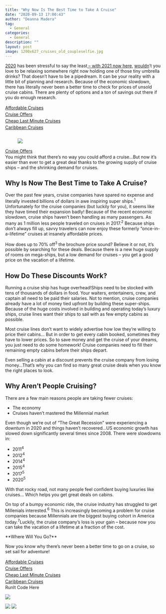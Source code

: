 ```yaml
---
title: "Why Now Is The Best Time to Take A Cruise"
date: "2020-09-13 17:00:43"
author: "Deanna Madera"
tag:
  - General
categories:
  - General
description: ""
layout: post
image: 1200x627_cruises_old_coupleselfie.jpg
---
```


<ins>2020</ins> has been stressful to say the least<ins> – with 2021 now here,</ins> <ins>wouldn</ins>’t you love to be relaxing somewhere right now holding one of those tiny umbrella drinks? That doesn’t have to be a pipedream. It can be your reality with a little bit of planning and research. Because of the economic slowdown, there has literally never been a better time to check for prices of unsold cruise cabins. There are plenty of options and a ton of savings out there if you do enough research.

<div class="cta-btn-wrap" data-mobile-sponsoredads="no">

[<div style="flex: 1;margin-right:18px;line-height:21px;">Affordable Cruises</div>](#)[<div style="flex: 1;margin-right:18px;line-height:21px;">Cruise Offers</div>](#)[<div style="flex: 1;margin-right:18px;line-height:21px;">Cheap Last Minute Cruises</div>](#)[<div style="flex: 1;margin-right:18px;line-height:21px;">Caribbean Cruises</div>](#)</div><figure class="wp-block-image" style="margin-top:25px">

![](/posts/1200x627_cruises_old_coupleselfie.jpg)</figure><div class="mobile-cta-wrap"><div class="cta-btn-wrap" data-mobile-sponsoredads="yes">[<div style="flex: 1;margin-right:18px;line-height:21px;">Cruise Offers</div>](#)</div>You might think that there’s no way you could afford a cruise…But now it’s easier than ever to get a great deal thanks to the growing supply of cruise ships – and the shrinking demand for cruises.

## Why Is Now The Best Time to Take A Cruise?

Over the past few years, cruise companies have spared no expense and literally invested billions of dollars in awe inspiring super ships.<sup>1</sup> Unfortunately for the cruise companies (but luckily for you), it seems like they have timed their expansion badly! Because of the recent economic slowdown, cruise ships haven’t been handling as many passengers. As many as 1 million less people traveled on cruises in 2017.<sup>2</sup> Because ships don’t always fill up, savvy travelers can now enjoy these formerly “once-in-a-lifetime” cruises at insanely affordable prices.

How does up to 70% off<sup>3</sup> the brochure price sound? Believe it or not, it’s possible by searching for these deals. Because there is a new huge supply of rooms on mega-ships, but a low demand for cruises – you get a good price on the vacation of a lifetime.

## How Do These Discounts Work?

Running a cruise ship has huge overhead!Ships need to be stocked with tens of thousands of dollars in food. Your waiters, entertainers, crew, and captain all need to be paid their salaries. Not to mention, cruise companies already have a lot of money tied upfront by building these super-ships. Because of the huge costs involved in building and operating today’s luxury ships, cruise lines want their ships to sail with as few empty cabins as possible.

Most cruise lines don’t want to widely advertise how low they’re willing to price their cabins… But in order to get every cabin booked, sometimes they have to lower prices. So to save money and get the cruise of your dreams, you just need to do some homework! Cruise companies need to fill their remaining empty cabins before their ships depart.

Even selling a cabin at a discount prevents the cruise company from losing money…That’s why you can find so many great cruise deals when you know the right places to look.

## Why Aren’t People Cruising?

There are a few main reasons people are taking fewer cruises:

- The economy
- Cruises haven’t mastered the Millennial market

Even though we’re out of “The Great Recession” were experiencing a downturn in 2020 and things haven’t recovered…US economic growth has slowed down significantly several times since 2008. There were slowdowns in:

- 2011<sup>4</sup>
- 2012<sup>4</sup>
- 2014<sup>4</sup>
- 2015<sup>4</sup>
- 2017<sup>5</sup>
- 2020<sup>5</sup>

With that rocky road, not many people feel confident buying luxuries like cruises… Which helps you get great deals on cabins.

On top of a bumpy economic ride, the cruise industry has struggled to get Millenials interested.<sup>6</sup> This is increasingly becoming a problem for cruise companies because Millennials are the biggest buying cohort in America today.<sup>7</sup>Luckily, the cruise company’s loss is your gain – because now you can take the vacation of a lifetime at a fraction of the cost.

</div>**Where Will You Go?**

Now you know why there’s never been a better time to go on a cruise, so set sail for adventure!

<div class="cta-btn-wrap" data-mobile-sponsoredads="no">

[<div style="flex: 1;margin-right:18px;line-height:21px;">Affordable Cruises</div>](#)[<div style="flex: 1;margin-right:18px;line-height:21px;">Cruise Offers</div>](#)[<div style="flex: 1;margin-right:18px;line-height:21px;">Cheap Last Minute Cruises</div>](#)[<div style="flex: 1;margin-right:18px;line-height:21px;">Caribbean Cruises</div>](#)</div><div class="ad-hide">RunIt Code Here</div> <script>
!function(f,b,e,v,n,t,s){if(f.fbq)return;n=f.fbq=function(){n.callMethod?
n.callMethod.apply(n,arguments):n.queue.push(arguments)};if(!f.\_fbq)f.\_fbq=n;
n.push=n;n.loaded=!0;n.version='2.0';n.queue=[];t=b.createElement(e);t.async=!0;
t.src=v;s=b.getElementsByTagName(e)[0];s.parentNode.insertBefore(t,s)}(window,
document,'script','https://connect.facebook.net/en_US/fbevents.js');
fbq('init', '531314677258366'); // Insert your pixel ID here.
fbq('track', 'PageView');
</script> <noscript>

![](https://www.facebook.com/tr?id=531314677258366&ev=PageView&noscript=1)</noscript> <script>
!function(f,b,e,v,n,t,s){if(f.fbq)return;n=f.fbq=function(){n.callMethod?
n.callMethod.apply(n,arguments):n.queue.push(arguments)};if(!f.\_fbq)f.\_fbq=n;
n.push=n;n.loaded=!0;n.version='2.0';n.queue=[];t=b.createElement(e);t.async=!0;
t.src=v;s=b.getElementsByTagName(e)[0];s.parentNode.insertBefore(t,s)}(window,
document,'script','https://connect.facebook.net/en_US/fbevents.js');
fbq('init', '438385429848061'); // Insert your pixel ID here.
fbq('track', 'PageView');
</script> <noscript>

![](https://www.facebook.com/tr?id=438385429848061&ev=PageView&noscript=1)</noscript> <script type="application/javascript">(function(w,d,t,r,u){w[u]=w[u]||[];w[u].push({'projectId':'10000','properties':{'pixelId':'10029827'}});var s=d.createElement(t);s.src=r;s.async=true;s.onload=s.onreadystatechange=function(){var y,rs=this.readyState,c=w[u];if(rs&&rs!="complete"&&rs!="loaded"){return}try{y=YAHOO.ywa.I13N.fireBeacon;w[u]=[];w[u].push=function(p){y([p])};y(c)}catch(e){}};var scr=d.getElementsByTagName(t)[0],par=scr.parentNode;par.insertBefore(s,scr)})(window,document,"script","https://s.yimg.com/wi/ytc.js","dotq");</script> <script type="text/javascript">
window.\_tfa = window.\_tfa || [];
window.\_tfa.push({notify: 'event', name: 'page_view', id: 1087587});
!function (t, f, a, x) {
if (!document.getElementById(x)) {
t.async = 1;t.src = a;t.id=x;f.parentNode.insertBefore(t, f);
}
}(document.createElement('script'),
document.getElementsByTagName('script')[0],
'//cdn.taboola.com/libtrc/unip/1087587/tfa.js',
'tb_tfa_script');
</script> <noscript> ![](//trc.taboola.com/1087587/log/3/unip?en=page_view) </noscript> <script>
fbq('track', 'ViewContent', {
currency: 'USD'
});
</script> <script type="text/javascript">
function runIt() {
fbq('track', 'AddToCart', {
currency: 'USD',
content_name: 'cruise'
});

        window.dotq = window.dotq || [];
        window.dotq.push(
        {
            'projectId': '10000',
            'properties': {
                'pixelId': '10029827',
                'qstrings': {
                    'et': 'custom',
                    'ea': 'click',
                    'ec': 'addtocart',
                    'el': 'cruise'
                }
        } } );
    _tfa.push({notify: 'event', name: 'add_to_cart', id: 1087587});
    }

</script>
